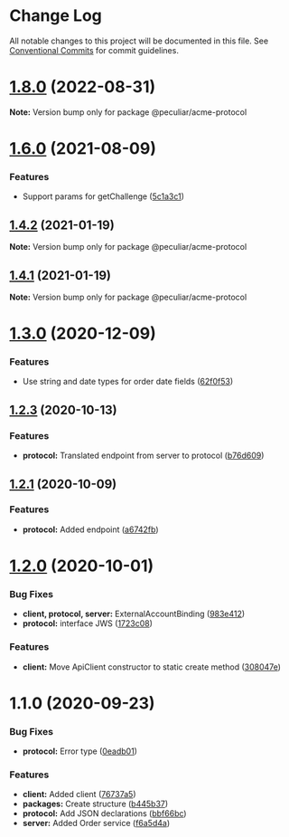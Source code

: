 # Change Log

All notable changes to this project will be documented in this file.
See [Conventional Commits](https://conventionalcommits.org) for commit guidelines.

# [1.8.0](https://github.com/PeculiarVentures/acme-ts/compare/v1.7.6...v1.8.0) (2022-08-31)

**Note:** Version bump only for package @peculiar/acme-protocol





# [1.6.0](https://github.com/PeculiarVentures/acme-ts/compare/v1.5.5...v1.6.0) (2021-08-09)


### Features

* Support params for getChallenge ([5c1a3c1](https://github.com/PeculiarVentures/acme-ts/commit/5c1a3c160e6e2d47d2d0b33b93364c56a4100b68))





## [1.4.2](https://github.com/PeculiarVentures/acme-ts/compare/v1.4.1...v1.4.2) (2021-01-19)

**Note:** Version bump only for package @peculiar/acme-protocol





## [1.4.1](https://github.com/PeculiarVentures/acme-ts/compare/v1.4.0...v1.4.1) (2021-01-19)

**Note:** Version bump only for package @peculiar/acme-protocol





# [1.3.0](https://github.com/PeculiarVentures/acme-ts/compare/v1.2.13...v1.3.0) (2020-12-09)


### Features

* Use string and date types for order date fields ([62f0f53](https://github.com/PeculiarVentures/acme-ts/commit/62f0f53928cf8095e4dd2fb2f7f6856347740f67))





## [1.2.3](https://github.com/PeculiarVentures/acme-ts/compare/v1.2.2...v1.2.3) (2020-10-13)


### Features

* **protocol:** Translated endpoint from server to protocol ([b76d609](https://github.com/PeculiarVentures/acme-ts/commit/b76d60908267f16471226aa440be7cf5698af0e3))





## [1.2.1](https://github.com/PeculiarVentures/acme-ts/compare/v1.2.0...v1.2.1) (2020-10-09)


### Features

* **protocol:** Added endpoint ([a6742fb](https://github.com/PeculiarVentures/acme-ts/commit/a6742fb16f8246f0138bd917633dee77d695ae4f))





# [1.2.0](https://github.com/PeculiarVentures/acme-ts/compare/v1.1.0...v1.2.0) (2020-10-01)


### Bug Fixes

* **client, protocol, server:** ExternalAccountBinding ([983e412](https://github.com/PeculiarVentures/acme-ts/commit/983e4122a794c5678c5a71043ca0de1db55288a2))
* **protocol:** interface JWS ([1723c08](https://github.com/PeculiarVentures/acme-ts/commit/1723c08a801322a5738eace00f89a9f969c88026))


### Features

* **client:** Move ApiClient constructor to static create method ([308047e](https://github.com/PeculiarVentures/acme-ts/commit/308047eaad5f10a39976122a75d08558b81beda6))





# 1.1.0 (2020-09-23)


### Bug Fixes

* **protocol:** Error type ([0eadb01](https://github.com/PeculiarVentures/acme-ts/commit/0eadb01f6656121d179dacc6e7610b8b1f75fd5b))


### Features

* **client:** Added client ([76737a5](https://github.com/PeculiarVentures/acme-ts/commit/76737a5c2305659777452c238e73b202005da199))
* **packages:** Create structure ([b445b37](https://github.com/PeculiarVentures/acme-ts/commit/b445b372df26e256d6302b4c73b4a0617c29f739))
* **protocol:** Add JSON declarations ([bbf66bc](https://github.com/PeculiarVentures/acme-ts/commit/bbf66bcbd7c44cfa6c5dca1bbba66b48e5f3042c))
* **server:** Added Order service ([f6a5d4a](https://github.com/PeculiarVentures/acme-ts/commit/f6a5d4aa450a5b33b7c68274adf83853856113f1))
